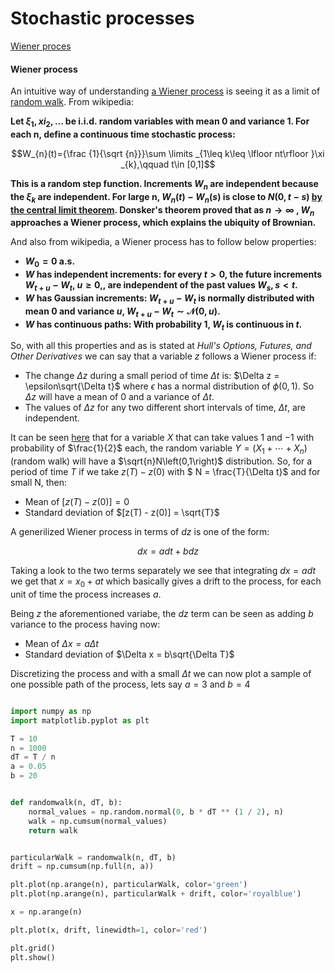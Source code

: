 # Stochastic processes #

[Wiener proces](#wiener-process)

#### Wiener process ####

An intuitive way of understanding [a Wiener process](https://en.wikipedia.org/wiki/Wiener_process) is seeing it as a limit of [random walk](https://github.com/joseprupi/randomwalk). From wikipedia:

**Let $\xi_1, xi_2, ...$ be i.i.d. random variables with mean 0 and variance 1. For each n, define a continuous time stochastic process:**


$$W_{n}(t)={\frac {1}{\sqrt {n}}}\sum \limits _{1\leq k\leq \lfloor nt\rfloor }\xi _{k},\qquad t\in [0,1]$$

**This is a random step function. Increments $W_{n}$ are independent because the $\xi _{k}$ are independent. For large n, $W_{n}(t)-W_{n}(s)$ is close to $N(0,t-s)$ [by the central limit theorem](https://github.com/joseprupi/randomwalk#central-limit-theorem). Donsker's theorem proved that as $n\to \infty$ , $W_{n}$ approaches a Wiener process, which explains the ubiquity of Brownian.**

And also from wikipedia, a Wiener process has to follow below properties:

* **$W_{0}=0$ a.s.**
* **$W$ has independent increments: for every $t>0,$ the future increments $W_{t+u}-W_{t},$ $u\geq 0,$, are independent of the past values $W_s, s<t.$**
* **$W$ has Gaussian increments: $W_{t+u}-W_{t}$ is normally distributed with mean $0$ and variance $u$, $W_{t+u}-W_{t}\sim {\mathcal {N}}(0,u).$**
* **$W$ has continuous paths: With probability $1$, $W_{t}$ is continuous in $t$.**

So, with all this properties and as is stated at *Hull's Options, Futures, and Other Derivatives* we can say that a variable $z$ follows a Wiener process if:

* The change $\Delta z$ during a small period of time $\Delta t$ is: $\Delta z = \epsilon\sqrt{\Delta t}$ where $\epsilon$ has a normal distribution of $\phi(0,1)$. So $\Delta z$ will have a mean of $0$ and a variance of $\Delta t$. 
* The values of $\Delta z$ for any two different short intervals of time, $\Delta t$, are independent.

It can be seen [here](https://github.com/joseprupi/randomwalk) that for a variable $X$ that can take values $1$ and $-1$ with probability of $\frac{1}{2}$ each, the random variable $Y = ( X_{1}+\cdots +X_{n})$ (random walk) will have a $\sqrt{n}N\left(0,1\right)$ distribution. So, for a period of time $T$ if we take $z(T)-z(0)$ with $ N = \frac{T}{\Delta t}$ and for small N, then:

* Mean of $[z(T) - z(0)] = 0$
* Standard deviation of $[z(T) - z(0)] = \sqrt{T}$

A generilized Wiener process in terms of $dz$ is one of the form:

$$dx=adt+bdz$$

Taking a look to the two terms separately we see that integrating $dx=adt$ we get that $x=x_0+at$ which basically gives a drift to the process, for each unit of time the process increases $a$.

Being $z$ the aforementioned variabe, the $dz$ term can be seen as adding $b$ variance to the process having now:

* Mean of $\Delta x = a\Delta t$
* Standard deviation of $\Delta x = b\sqrt{\Delta T}$

Discretizing the process and with a small $\Delta t$ we can now plot a sample of one possible path of the process, lets say $a=3$ and $b=4$


```python

import numpy as np
import matplotlib.pyplot as plt

T = 10
n = 1000
dT = T / n
a = 0.05
b = 20


def randomwalk(n, dT, b):
    normal_values = np.random.normal(0, b * dT ** (1 / 2), n)
    walk = np.cumsum(normal_values)
    return walk


particularWalk = randomwalk(n, dT, b)
drift = np.cumsum(np.full(n, a))

plt.plot(np.arange(n), particularWalk, color='green')
plt.plot(np.arange(n), particularWalk + drift, color='royalblue')

x = np.arange(n)

plt.plot(x, drift, linewidth=1, color='red')

plt.grid()
plt.show()

```